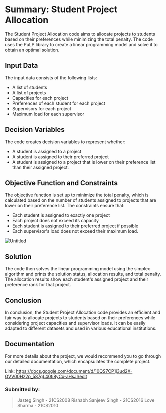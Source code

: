 # Summary: Student Project Allocation

The Student Project Allocation code aims to allocate projects to students based on their preferences while minimizing the total penalty. The code uses the PuLP library to create a linear programming model and solve it to obtain an optimal solution.

## Input Data

The input data consists of the following lists:

- A list of students
- A list of projects
- Capacities for each project
- Preferences of each student for each project
- Supervisors for each project
- Maximum load for each supervisor

## Decision Variables

The code creates decision variables to represent whether:

- A student is assigned to a project
- A student is assigned to their preferred project
- A student is assigned to a project that is lower on their preference list than their assigned project.

## Objective Function and Constraints

The objective function is set up to minimize the total penalty, which is calculated based on the number of students assigned to projects that are lower on their preference list. The constraints ensure that:

- Each student is assigned to exactly one project
- Each project does not exceed its capacity
- Each student is assigned to their preferred project if possible
- Each supervisor's load does not exceed their maximum load.

![Untitled](https://s3-us-west-2.amazonaws.com/secure.notion-static.com/2f06a2ba-920f-4a8d-8e2f-10137872428f/Untitled.png)

## Solution

The code then solves the linear programming model using the simplex algorithm and prints the solution status, allocation results, and total penalty. The allocation results show each student's assigned project and their preference rank for that project.

## Conclusion

In conclusion, the Student Project Allocation code provides an efficient and fair way to allocate projects to students based on their preferences while considering project capacities and supervisor loads. It can be easily adapted to different datasets and used in various educational institutions.

## Documentation

For more details about the project, we would recommend you to go through our detailed documentation, which encapsulates the complete project.

Link: https://docs.google.com/document/d/10QS7CP1j3ud2X-GVV00Hz2p_587gL40ti8yCx-aHsJI/edit

### Submitted by:

> Jasteg Singh - 21CS2008
> Rishabh Sanjeev Singh - 21CS2016
> Love Sharma - 21CS2010
